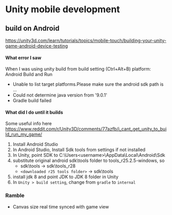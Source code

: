 # Unity mobile development
## build on Android 

https://unity3d.com/learn/tutorials/topics/mobile-touch/building-your-unity-game-android-device-testing

#### What error I saw
When I was using unity build from build setting (Ctrl+Alt+B) 
platform: Android
Build and Run
* Unable to list target platforms.Please make sure the android sdk path is ...
* Could not determine java version from '9.0.1' 
* Gradle build failed

#### What did I do until it builds
Some useful info here https://www.reddit.com/r/Unity3D/comments/77azfb/i_cant_get_unity_to_build_run_my_game/
1. Install Android Studio
2. In Android Studio, Install Sdk tools from settings if not installed 
3. In Unity, point SDK to C:\Users\<username>\AppData\Local\Android\Sdk
4. substitute original android sdk\tools folder to tools_r25.2.5-windows, so 
    * sdk\tools -> sdk\tools_r28
    * `<downloaded r25 tools folder>` -> sdk\tools
5. install jdk 8 and point JDK to JDK 8 folder in Unity
6. In `Unity > build setting`, change from `gradle` to `internal`


### Ramble
- Canvas size real time synced with game view
